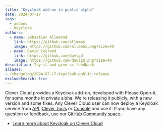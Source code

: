 ```yaml
---
title: "Keycloak add-on in public alpha"
date: 2024-07-17
tags:
  - addons
  - keycloak
authors:
  - name: Sébastien Allemand
    link: https://github.com/allemas
    image: https://github.com/allemas.png?size=40
  - name: David Legrand
    link: https://github.com/davlgd
    image: https://github.com/davlgd.png?size=40
description: Try it and give us feedback
aliases:
- /changelog/2024-07-17-keycloak-public-release
excludeSearch: true
---
```


Clever Cloud provides a Keycloak add-on, developed with Please Open-it, for some months in private alpha. We're releasing it publicly, with a new version and some fixes. Any Clever Cloud user can now deploy a Keycloak service from [API](/developers/api/), [Clever Tools](https://github.com/CleverCloud/clever-tools) or [Console](https://console.clever-cloud.com) and use it. If you have any question or feedback, use our [GitHub Community space](https://github.com/CleverCloud/Community/discussions/categories/keycloak).

- [Learn more about Keycloak on Clever Cloud](/developers/doc/addons/keycloak/)